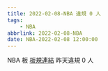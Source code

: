 ```yaml
---
title: 2022-02-08-NBA 違規 0 人
tags:
    - NBA
abbrlink: 2022-02-08-NBA
date: NBA-2022-02-08 12:00:00
---
```

NBA 板 [板規連結](https://www.ptt.cc/bbs/NBA/M.1637555315.A.C34.html)
昨天違規 0 人
